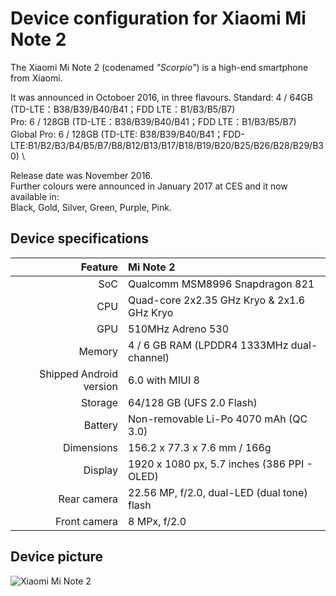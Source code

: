 Device configuration for Xiaomi Mi Note 2
==============

The Xiaomi Mi Note 2 (codenamed _"Scorpio"_) is a high-end smartphone from Xiaomi.

It was announced in Octoboer 2016, in three flavours. 
Standard:   4 / 64GB  (TD-LTE：B38/B39/B40/B41；FDD LTE：B1/B3/B5/B7) \
Pro:        6 / 128GB (TD-LTE：B38/B39/B40/B41；FDD LTE：B1/B3/B5/B7) \
Global Pro: 6 / 128GB (TD-LTE: B38/B39/B40/B41；FDD-LTE:B1/B2/B3/B4/B5/B7/B8/B12/B13/B17/B18/B19/B20/B25/B26/B28/B29/B30) \


Release date was November 2016. \
Further colours were announced in January 2017 at CES and it now available in: \
Black, Gold, Silver, Green, Purple, Pink. 

## Device specifications

| Feature      | Mi Note 2                                         
| -----------: | :---------------------------------------------- | 
| SoC          | Qualcomm MSM8996 Snapdragon 821                 | 
| CPU          | Quad-core 2x2.35 GHz Kryo & 2x1.6 GHz Kryo      | 
| GPU          | 510MHz Adreno 530                               | 
| Memory       | 4 / 6 GB RAM (LPDDR4 1333MHz dual-channel)      |
| Shipped Android version | 6.0 with MIUI 8                      | 
| Storage      | 64/128 GB (UFS 2.0 Flash)                       |
| Battery      | Non-removable Li-Po 4070 mAh (QC 3.0)           | 
| Dimensions   | 156.2 x 77.3 x 7.6 mm / 166g                    | 
| Display      | 1920 x 1080 px, 5.7 inches (386 PPI - OLED)     | 
| Rear camera  | 22.56 MP, f/2.0, dual-LED (dual tone) flash     |
| Front camera | 8 MPx, f/2.0                                    | 
## Device picture

![Xiaomi Mi Note 2](https://xiaomi-mi.com/uploads/CatalogueImage/xiaomi-mi-note-2-international-ed-6gb128gb-dual-sim-black-01_15108_1483092964.jpg "Xiaomi Mi Note 2 in black")
